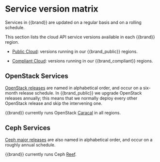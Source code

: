 # Service version matrix

Services in {{brand}} are updated on a regular basis and on a rolling schedule.

This section lists the cloud API service versions available in each {{brand}} region.

* [Public Cloud](public.md): versions running in our {{brand_public}} regions.

* [Compliant Cloud](compliant.md): versions running in our {{brand_compliant}} regions.


## OpenStack Services

[OpenStack releases](https://releases.openstack.org) are named in alphabetical order, and occur on a six-month release schedule.
In {{brand_public}} we upgrade OpenStack releases annually; this means that we normally deploy every other OpenStack release and skip the intervening one.

{{brand}} currently runs OpenStack [Caracal](https://releases.openstack.org/caracal/) in all regions.


## Ceph Services

[Ceph major releases](https://docs.ceph.com/en/latest/releases/index.html#release-timeline) are also named in alphabetical order, and occur on a roughly annual schedule.

{{brand}} currently runs Ceph [Reef](https://docs.ceph.com/en/latest/releases/reef/).
